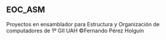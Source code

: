 ## EOC_ASM

Proyectos en ensamblador para Estructura y Organización de computadores de 1º GII UAH
©Fernando Pérez Holguín
